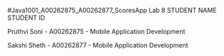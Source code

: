 #Java1001_A00262875_A00262877_ScoresApp Lab 8
STUDENT NAME STUDENT ID

Pruthvi Soni - A00262875 - Mobile Application Development

Sakshi Sheth - A00262877 - Mobile Application Development
